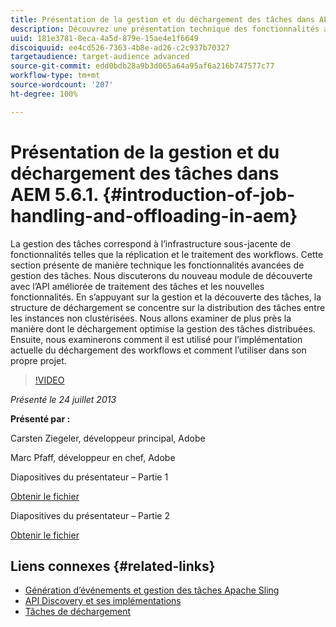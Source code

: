 ```yaml
---
title: Présentation de la gestion et du déchargement des tâches dans AEM 5.6.1.
description: Découvrez une présentation technique des fonctionnalités avancées de gestion des tâches. La gestion des tâches correspond à l’infrastructure sous-jacente de fonctionnalités telles que la réplication et le traitement des workflows. Découvrez le module de découverte ainsi que l’API améliorée de traitement des tâches, et les nouvelles fonctionnalités.
uuid: 181e3781-8eca-4a5d-879e-15ae4e1f6649
discoiquuid: ee4cd526-7363-4b8e-ad26-c2c937b70327
targetaudience: target-audience advanced
source-git-commit: edd0bdb28a9b3d065a64a95af6a216b747577c77
workflow-type: tm+mt
source-wordcount: '207'
ht-degree: 100%

---
```


# Présentation de la gestion et du déchargement des tâches dans AEM 5.6.1. {#introduction-of-job-handling-and-offloading-in-aem}

La gestion des tâches correspond à l’infrastructure sous-jacente de fonctionnalités telles que la réplication et le traitement des workflows. Cette section présente de manière technique les fonctionnalités avancées de gestion des tâches. Nous discuterons du nouveau module de découverte avec l’API améliorée de traitement des tâches et les nouvelles fonctionnalités. En s’appuyant sur la gestion et la découverte des tâches, la structure de déchargement se concentre sur la distribution des tâches entre les instances non clustérisées. Nous allons examiner de plus près la manière dont le déchargement optimise la gestion des tâches distribuées. Ensuite, nous examinerons comment il est utilisé pour l’implémentation actuelle du déchargement des workflows et comment l’utiliser dans son propre projet.

>[!VIDEO](https://video.tv.adobe.com/v/19580/?quality=9)

*Présenté le 24 juillet 2013*

**Présenté par :**

Carsten Ziegeler, développeur principal, Adobe

Marc Pfaff, développeur en chef, Adobe

Diapositives du présentateur – Partie 1

[Obtenir le fichier](assets/jobhandling.pdf)

Diapositives du présentateur – Partie 2

[Obtenir le fichier](assets/offloading.pdf)

## Liens connexes {#related-links}

* [Génération d’événements et gestion des tâches Apache Sling](http://sling.apache.org/documentation/bundles/apache-sling-eventing-and-job-handling.html)
* [API Discovery et ses implémentations](http://sling.apache.org/documentation/bundles/discovery-api-and-impl.html)
* [Tâches de déchargement](http://docs.adobe.com/docs/fr/cq/current/deploying/offloading.html)
